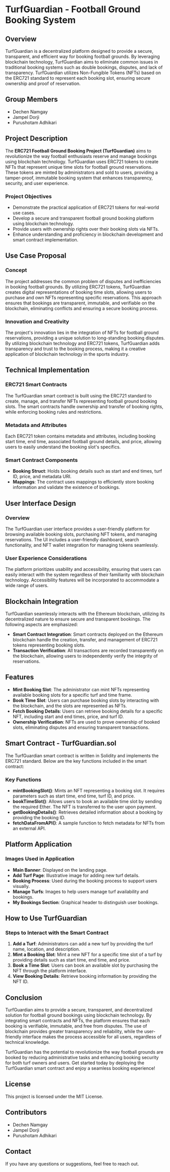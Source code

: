 # TurfGuardian - Football Ground Booking System

## Overview
TurfGuardian is a decentralized platform designed to provide a secure, transparent, and efficient way for booking football grounds. By leveraging blockchain technology, TurfGuardian aims to eliminate common issues in traditional booking systems such as double bookings, disputes, and lack of transparency. TurfGuardian utilizes Non-Fungible Tokens (NFTs) based on the ERC721 standard to represent each booking slot, ensuring secure ownership and proof of reservation.

## Group Members
- Dechen Namgay
- Jampel Dorji
- Purushotam Adhikari

## Project Description
The **ERC721 Football Ground Booking Project (TurfGuardian)** aims to revolutionize the way football enthusiasts reserve and manage bookings using blockchain technology. TurfGuardian uses ERC721 tokens to create NFTs that represent unique time slots for football ground reservations. These tokens are minted by administrators and sold to users, providing a tamper-proof, immutable booking system that enhances transparency, security, and user experience.

### Project Objectives
- Demonstrate the practical application of ERC721 tokens for real-world use cases.
- Develop a secure and transparent football ground booking platform using blockchain technology.
- Provide users with ownership rights over their booking slots via NFTs.
- Enhance understanding and proficiency in blockchain development and smart contract implementation.

## Use Case Proposal
### Concept
The project addresses the common problem of disputes and inefficiencies in booking football grounds. By utilizing ERC721 tokens, TurfGuardian creates digital representations of booking time slots, allowing users to purchase and own NFTs representing specific reservations. This approach ensures that bookings are transparent, immutable, and verifiable on the blockchain, eliminating conflicts and ensuring a secure booking process.

### Innovation and Creativity
The project's innovation lies in the integration of NFTs for football ground reservations, providing a unique solution to long-standing booking disputes. By utilizing blockchain technology and ERC721 tokens, TurfGuardian adds transparency and trust to the booking process, making it a creative application of blockchain technology in the sports industry.

## Technical Implementation
### ERC721 Smart Contracts
The TurfGuardian smart contract is built using the ERC721 standard to create, manage, and transfer NFTs representing football ground booking slots. The smart contracts handle ownership and transfer of booking rights, while enforcing booking rules and restrictions.

### Metadata and Attributes
Each ERC721 token contains metadata and attributes, including booking start time, end time, associated football ground details, and price, allowing users to easily understand the booking slot's specifics.

### Smart Contract Components
- **Booking Struct**: Holds booking details such as start and end times, turf ID, price, and metadata URI.
- **Mappings**: The contract uses mappings to efficiently store booking information and validate the existence of bookings.

## User Interface Design
### Overview
The TurfGuardian user interface provides a user-friendly platform for browsing available booking slots, purchasing NFT tokens, and managing reservations. The UI includes a user-friendly dashboard, search functionality, and NFT wallet integration for managing tokens seamlessly.

### User Experience Considerations
The platform prioritizes usability and accessibility, ensuring that users can easily interact with the system regardless of their familiarity with blockchain technology. Accessibility features will be incorporated to accommodate a wide range of users.

## Blockchain Integration
TurfGuardian seamlessly interacts with the Ethereum blockchain, utilizing its decentralized nature to ensure secure and transparent bookings. The following aspects are emphasized:
- **Smart Contract Integration**: Smart contracts deployed on the Ethereum blockchain handle the creation, transfer, and management of ERC721 tokens representing booking slots.
- **Transaction Verification**: All transactions are recorded transparently on the blockchain, allowing users to independently verify the integrity of reservations.


## Features
- **Mint Booking Slot**: The administrator can mint NFTs representing available booking slots for a specific turf and time frame.
- **Book Time Slot**: Users can purchase booking slots by interacting with the blockchain, and the slots are represented as NFTs.
- **Fetch Booking Details**: Users can retrieve booking details for a specific NFT, including start and end times, price, and turf ID.
- **Ownership Verification**: NFTs are used to prove ownership of booked slots, eliminating disputes and ensuring transparent transactions.

## Smart Contract - TurfGuardian.sol
The TurfGuardian smart contract is written in Solidity and implements the ERC721 standard. Below are the key functions included in the smart contract:

### Key Functions
- **mintBookingSlot()**: Mints an NFT representing a booking slot. It requires parameters such as start time, end time, turf ID, and price.
- **bookTimeSlot()**: Allows users to book an available time slot by sending the required Ether. The NFT is transferred to the user upon payment.
- **getBookingDetails()**: Retrieves detailed information about a booking by providing the booking ID.
- **fetchDataFromAPI()**: A sample function to fetch metadata for NFTs from an external API.

## Platform Application
### Images Used in Application
- **Main Banner**: Displayed on the landing page.
- **Add Turf Page**: Illustrative image for adding new turf details.
- **Booking Process**: Used during the booking process to support users visually.
- **Manage Turfs**: Images to help users manage turf availability and bookings.
- **My Bookings Section**: Graphical header to distinguish user bookings.

## How to Use TurfGuardian
### Steps to Interact with the Smart Contract
1. **Add a Turf**: Administrators can add a new turf by providing the turf name, location, and description.
2. **Mint a Booking Slot**: Mint a new NFT for a specific time slot of a turf by providing details such as start time, end time, and price.
3. **Book a Time Slot**: Users can book an available slot by purchasing the NFT through the platform interface.
4. **View Booking Details**: Retrieve booking information by providing the NFT ID.

## Conclusion
TurfGuardian aims to provide a secure, transparent, and decentralized solution for football ground bookings using blockchain technology. By integrating smart contracts and NFTs, the platform ensures that each booking is verifiable, immutable, and free from disputes. The use of blockchain provides greater transparency and reliability, while the user-friendly interface makes the process accessible for all users, regardless of technical knowledge.

TurfGuardian has the potential to revolutionize the way football grounds are booked by reducing administrative tasks and enhancing booking security for both turf owners and users. Get started today by deploying the TurfGuardian smart contract and enjoy a seamless booking experience!

## License
This project is licensed under the MIT License.

## Contributors
- Dechen Namgay
- Jampel Dorji
- Purushotam Adhikari

## Contact
If you have any questions or suggestions, feel free to reach out.

